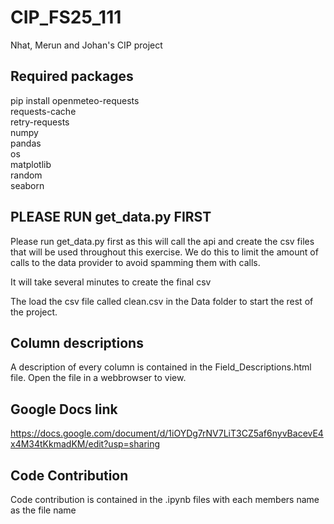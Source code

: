 # CIP_FS25_111
Nhat, Merun and Johan's CIP project

## Required packages
pip install openmeteo-requests  
requests-cache   
retry-requests   
numpy   
pandas   
os  
matplotlib  
random  
seaborn  

## PLEASE RUN get_data.py FIRST
Please run get_data.py first as this will call the api and create 
the csv files that will be used throughout this exercise. We do 
this to limit the amount of calls to the data provider to avoid 
spamming them with calls.

It will take several minutes to create the final csv

The load the csv file called clean.csv in the Data folder to 
start the rest of the project.

## Column descriptions
A description of every column is contained in the
Field_Descriptions.html file. Open the file in a webbrowser
to view.

## Google Docs link
https://docs.google.com/document/d/1iOYDg7rNV7LiT3CZ5af6nyvBacevE4x4M34tKkmadKM/edit?usp=sharing

## Code Contribution
Code contribution is contained in the .ipynb files with each members name as the file name